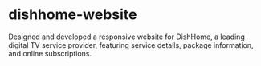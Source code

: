 # dishhome-website
Designed and developed a responsive website for DishHome, a leading digital TV service provider, featuring service details, package information, and online subscriptions.
